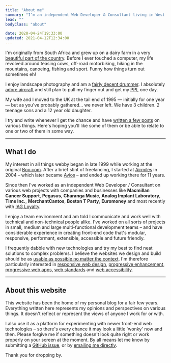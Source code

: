 ```yaml
---
title: "About me"
summary: "I’m an independent Web Developer & Consultant living in West Sussex, England and have been helping people build & enhance their websites for a number of years."
lead: ""
bodyClass: "about"

date: 2020-04-24T19:33:00
updated: 2021-04-12T12:34:00
---
```


I'm originally from South Africa and grew up on a dairy farm in a very [beautiful part of the country](https://youtu.be/bGQbM3QfA5w). Before I ever touched a computer, my life revolved around teasing cows, off-road motorbiking, hiking in the mountains, canoeing, fishing and sport. Funny how things turn out sometimes eh!

I enjoy landscape photography and am a [fairly decent drummer](https://www.flickr.com/photos/60226997@N06/40548596663/). I absolutely [adore aircraft](https://www.flickr.com/photos/60226997@N06/47530443441/) and still plan to pull my finger out and get my <abbr title="Private Pilots Licence">PPL</abbr> one day.

My wife and I moved to the UK at the tail end of 1995 &mdash; initially for one year &mdash; but as you've probably gathered&hellip; we never left. We have 3 children. 2 teenage sons and a 12 year old daughter.

I try and write whenever I get the chance and have [written a few posts](/writing) on various things. Here's hoping you'll like some of them or be able to relate to one or two of them in some way.

---

## What I do

My interest in all things webby began in late 1999 while working at the original [Boo.com](https://en.wikipedia.org/wiki/Boo.com). After a brief stint of freelancing, I started at [Airmiles](https://en.wikipedia.org/wiki/Air_Miles#Air_Miles_United_Kingdom) in 2004 – which later became [Avios](https://www.avios.com/) – and ended up working there for 11 years.

Since then I've worked as an independent Web Developer / Consultant on various web projects with companies and businesses like **Macmillan Cancer Support**, **Pegasus**, **Charanga Music**, **Analog Implant Laboratory**, **Time Inc.**, **MerchantCantos**, **Boston T Party**, **Euromoney** and most recently with [IAG Loyalty](https://iagloyalty.com/).

I enjoy a team environment and am told I communicate and work well with technical and non-technical people alike. I've worked on all sorts of projects in small, medium and large multi-functional development teams – and have considerable experience in creating front-end code that's modular, responsive, performant, extensible, accessible and future friendly.

I frequently dabble with new technologies and try my best to find neat solutions to complex problems. I believe the websites we design and build should be as [usable as possible no matter the context](https://trentwalton.com/2014/03/10/device-agnostic/). I'm therefore particularly interested in [responsive web design](https://alistapart.com/article/responsive-web-design), [progressive enhancement](https://www.gov.uk/service-manual/technology/using-progressive-enhancement), [progressive web apps](https://julian.is/article/progressive-web-apps/), [web standards](https://www.w3.org/standards/) and [web accessibility](https://www.w3.org/TR/WCAG20/).

---

## About this website

This website has been the home of my personal blog for a fair few years. Everything written here represents my opinions and perspectives on various things. It doesn't reflect or represent the views of anyone I work for or with.

I also use it as a platform for experimenting with newer front-end web technologies – so there's every chance it may look a little 'wonky' now and then. Please forgive me if something doesn't look quite right or work properly on your screen at the moment. By all means let me know by submitting a [GitHub issue](https://github.com/brootaylor/brootaylor-v2/issues), or by [emailing me directly](/contact).

Thank you for dropping by.
